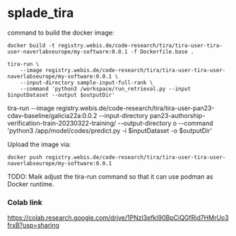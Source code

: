 # splade_tira

command to build the docker image:

```
docker build -t registry.webis.de/code-research/tira/tira-user-tira-user-naverlabseurope/my-software:0.0.1 -f Dockerfile.base .
```

```
tira-run \
    --image registry.webis.de/code-research/tira/tira-user-tira-user-naverlabseurope/my-software:0.0.1 \
    --input-directory sample-input-full-rank \
    --command 'python3 /workspace/run_retrieval.py --input $inputDataset --output $outputDir'
```

tira-run --image registry.webis.de/code-research/tira/tira-user-pan23-cdav-baseline/galicia22a:0.0.2 --input-directory pan23-authorship-verification-train-20230322-training/ --output-directory o --command 'python3 /app/model/codes/predict.py -i $inputDataset -o $outputDir'


Upload the image via:

```
docker push registry.webis.de/code-research/tira/tira-user-tira-user-naverlabseurope/my-software:0.0.1
```

TODO: Maik adjust the tira-run command so that it can use podman as Docker runtime.

### Colab link

https://colab.research.google.com/drive/1PNzl3efkI90BpCiQGfRjd7HMrUo3frxB?usp=sharing
